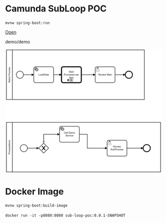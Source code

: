 # Camunda SubLoop POC

`mvnw spring-boot:run`

[Open](http://localhost:8080)

demo/demo

![BPMN Diagram](sodexo_demo_v1.png )

# Docker Image

```
mvnw spring-boot:build-image

docker run -it -p8080:8080 sub-loop-poc:0.0.1-SNAPSHOT
```